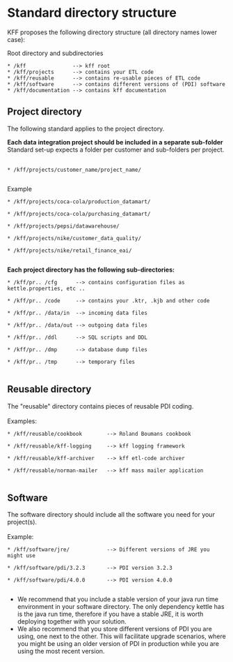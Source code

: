 # Standard directory structure #
KFF proposes the following directory structure (all directory names lower case):

Root directory and subdirectories

```
* /kff               --> kff root
* /kff/projects      --> contains your ETL code
* /kff/reusable      --> contains re-usable pieces of ETL code
* /kff/software      --> contains different versions of (PDI) software
* /kff/documentation --> contains kff documentation
```

## Project directory ##
The following standard applies to the project directory.

**Each data integration project should be included in a separate sub-folder**<br>
Standard set-up expects a folder per customer and sub-folders per project.<br>
<br>
<pre><code>* /kff/projects/customer_name/project_name/<br>
</code></pre>

Example<br>
<pre><code>* /kff/projects/coca-cola/production_datamart/<br>
* /kff/projects/coca-cola/purchasing_datamart/<br>
* /kff/projects/pepsi/datawarehouse/<br>
* /kff/projects/nike/customer_data_quality/<br>
* /kff/projects/nike/retail_finance_eai/<br>
</code></pre>

<b>Each project directory has the following sub-directories:</b>

<pre><code>* /kff/pr.. /cfg      --&gt; contains configuration files as kettle.properties, etc ..<br>
* /kff/pr.. /code     --&gt; contains your .ktr, .kjb and other code<br>
* /kff/pr.. /data/in  --&gt; incoming data files<br>
* /kff/pr.. /data/out --&gt; outgoing data files<br>
* /kff/pr.. /ddl      --&gt; SQL scripts and DDL<br>
* /kff/pr.. /dmp      --&gt; database dump files<br>
* /kff/pr.. /tmp      --&gt; temporary files<br>
</code></pre>

<h2>Reusable directory</h2>
The "reusable" directory contains pieces of reusable PDI coding.<br>
<br>
Examples:<br>
<pre><code>* /kff/reusable/cookbook        --&gt; Roland Boumans cookbook<br>
* /kff/reusable/kff-logging     --&gt; kff logging framework<br>
* /kff/reusable/kff-archiver    --&gt; kff etl-code archiver<br>
* /kff/reusable/norman-mailer   --&gt; kff mass mailer application<br>
</code></pre>

<h2>Software</h2>
The software directory should include all the software you need for your project(s).<br>
<br>
Example:<br>
<pre><code>* /kff/software/jre/            --&gt; Different versions of JRE you might use<br>
* /kff/software/pdi/3.2.3       --&gt; PDI version 3.2.3<br>
* /kff/software/pdi/4.0.0       --&gt; PDI version 4.0.0<br>
</code></pre>

<ul><li>We recommend that you include a stable version of your java run time environment in your software directory. The only dependency kettle has is the java run time, therefore if you have a stable JRE, it is worth deploying together with your solution.<br>
</li><li>We also recommend that you store different versions of PDI you are using, one next to the other. This will facilitate upgrade scenarios, where you might be using an older version of PDI in production while you are using the most recent version.